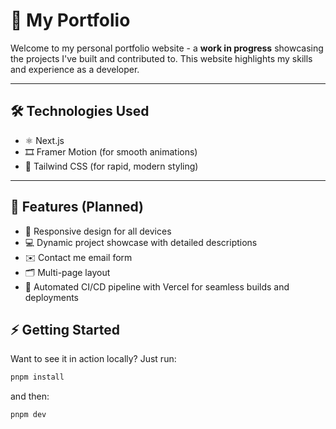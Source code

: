 # 🚀 My Portfolio

Welcome to my personal portfolio website - a **work in progress** showcasing the projects I've built and contributed to. 
This website highlights my skills and experience as a developer.

---

## 🛠️ Technologies Used

- ⚛️ Next.js  
- 🎞️ Framer Motion (for smooth animations)  
- 🎨 Tailwind CSS (for rapid, modern styling)  

---

## 🌟 Features (Planned)

- 📱 Responsive design for all devices
- 💻 Dynamic project showcase with detailed descriptions
- ✉️ Contact me email form
- 🗂️ Multi-page layout
- 🚀 Automated CI/CD pipeline with Vercel for seamless builds and deployments 

## ⚡ Getting Started

Want to see it in action locally? Just run:

```bash
pnpm install
```
and then:

```bash
pnpm dev
